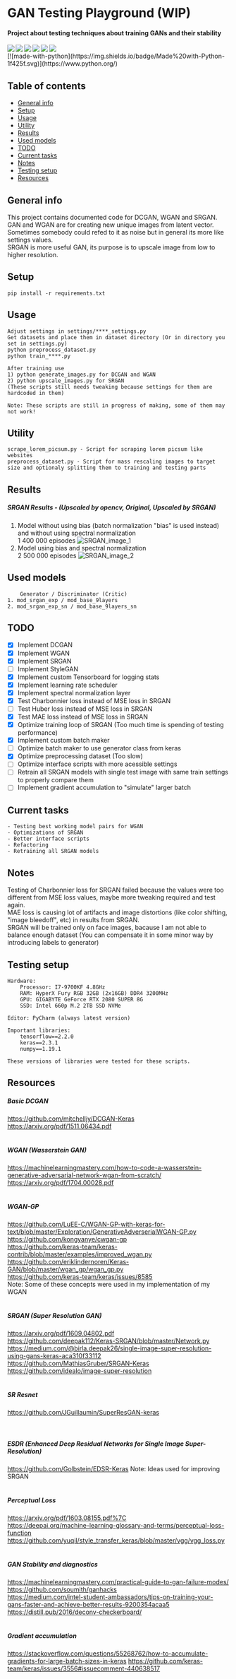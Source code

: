 # GAN Testing Playground (WIP)
#### Project about testing techniques about training GANs and their stability

<img align="left" src=https://badges.pufler.dev/created/Matesxs/GAN-Playground>
<img align="left" src=https://badges.pufler.dev/updated/Matesxs/GAN-Playground>
<img align="left" src=https://img.shields.io/github/license/Matesxs/GAN-Playground>
<img align="left" src=https://img.shields.io/github/stars/Matesxs/GAN-Playground>
<img align="left" src=https://badges.pufler.dev/visits/Matesxs/GAN-Playground>
<img align="left" src=https://img.shields.io/github/issues/Matesxs/GAN-Playground>
<br/>
[![made-with-python](https://img.shields.io/badge/Made%20with-Python-1f425f.svg)](https://www.python.org/)

## Table of contents
* [General info](#general-info)
* [Setup](#setup)
* [Usage](#usage)
* [Utility](#utility)
* [Results](#results)
* [Used models](#used-models)
* [TODO](#todo)
* [Current tasks](#current-tasks)
* [Notes](#notes)
* [Testing setup](#testing-setup)
* [Resources](#resources)

## General info
This project contains documented code for DCGAN, WGAN and SRGAN. \
GAN and WGAN are for creating new unique images from latent vector. \
Sometimes somebody could refed to it as noise but in general its more like settings values. \
SRGAN is more useful GAN, its purpose is to upscale image from low to higher resolution.

## Setup
```
pip install -r requirements.txt
```

## Usage
```
Adjust settings in settings/****_settings.py
Get datasets and place them in dataset directory (Or in directory you set in settings.py)
python preprocess_dataset.py
python train_****.py

After training use
1) python generate_images.py for DCGAN and WGAN
2) python upscale_images.py for SRGAN
(These scripts still needs tweaking because settings for them are hardcoded in them)

Note: These scripts are still in progress of making, some of them may not work!
```

## Utility
```
scrape_lorem_picsum.py - Script for scraping lorem picsum like websites
preprocess_dataset.py - Script for mass rescaling images to target size and optionaly splitting them to training and testing parts
```

## Results
##### SRGAN Results - (Upscaled by opencv, Original, Upscaled by SRGAN)
1) Model without using bias (batch normalization "bias" is used instead) and without using spectral normalization \
1 400 000 episodes
![SRGAN_image_1](media/srgan_results/srganResultImage1.png?raw=true)
2) Model using bias and spectral normalization \
2 500 000 episodes
![SRGAN_image_2](media/srgan_results/srganResultImage2.png?raw=true)

## Used models
```
    Generator / Discriminator (Critic)
1. mod_srgan_exp / mod_base_9layers
2. mod_srgan_exp_sn / mod_base_9layers_sn
```

## TODO
- [x] Implement DCGAN
- [x] Implement WGAN
- [x] Implement SRGAN
- [ ] Implement StyleGAN
- [x] Implement custom Tensorboard for logging stats
- [x] Implement learning rate scheduler
- [x] Implement spectral normalization layer
- [x] Test Charbonnier loss instead of MSE loss in SRGAN
- [ ] Test Huber loss instead of MSE loss in SRGAN
- [x] Test MAE loss instead of MSE loss in SRGAN
- [x] Optimize training loop of SRGAN (Too much time is spending of testing performance)
- [x] Implement custom batch maker
- [ ] Optimize batch maker to use generator class from keras
- [x] Optimize preprocessing dataset (Too slow)
- [ ] Optimize interface scripts with more acessible settings
- [ ] Retrain all SRGAN models with single test image with same train settings to properly compare them
- [ ] Implement gradient accumulation to "simulate" larger batch

## Current tasks
```
- Testing best working model pairs for WGAN
- Optimizations of SRGAN
- Better interface scripts
- Refactoring
- Retraining all SRGAN models
```

## Notes
Testing of Charbonnier loss for SRGAN failed because the values were too different from MSE loss values, maybe more tweaking required and test again. \
MAE loss is causing lot of artifacts and image distortions (like color shifting, "image bleedoff", etc) in results from SRGAN. \
SRGAN will be trained only on face images, bacause I am not able to balance enough dataset (You can compensate it in some minor way by introducing labels to generator)

## Testing setup
```
Hardware:
    Processor: I7-9700KF 4.8GHz
    RAM: HyperX Fury RGB 32GB (2x16GB) DDR4 3200MHz
    GPU: GIGABYTE GeForce RTX 2080 SUPER 8G
    SSD: Intel 660p M.2 2TB SSD NVMe

Editor: PyCharm (always latest version)

Important libraries:
    tensorflow==2.2.0
    keras==2.3.1
    numpy==1.19.1

These versions of libraries were tested for these scripts.
```

## Resources
##### Basic DCGAN
https://github.com/mitchelljy/DCGAN-Keras \
https://arxiv.org/pdf/1511.06434.pdf
<br/>
<br/>
##### WGAN (Wasserstein GAN)
https://machinelearningmastery.com/how-to-code-a-wasserstein-generative-adversarial-network-wgan-from-scratch/ \
https://arxiv.org/pdf/1704.00028.pdf
<br/>
<br/>
##### WGAN-GP
https://github.com/LuEE-C/WGAN-GP-with-keras-for-text/blob/master/Exploration/GenerativeAdverserialWGAN-GP.py \
https://github.com/kongyanye/cwgan-gp \
https://github.com/keras-team/keras-contrib/blob/master/examples/improved_wgan.py \
https://github.com/eriklindernoren/Keras-GAN/blob/master/wgan_gp/wgan_gp.py \
https://github.com/keras-team/keras/issues/8585 \
Note: Some of these concepts were used in my implementation of my WGAN
<br/>
<br/>
##### SRGAN (Super Resolution GAN)
https://arxiv.org/pdf/1609.04802.pdf \
https://github.com/deepak112/Keras-SRGAN/blob/master/Network.py \
https://medium.com/@birla.deepak26/single-image-super-resolution-using-gans-keras-aca310f33112 \
https://github.com/MathiasGruber/SRGAN-Keras \
https://github.com/idealo/image-super-resolution
<br/>
<br/>
##### SR Resnet
https://github.com/JGuillaumin/SuperResGAN-keras \
<br/>
<br/>
##### ESDR (Enhanced Deep Residual Networks for Single Image Super-Resolution)
https://github.com/Golbstein/EDSR-Keras
Note: Ideas used for improving SRGAN
<br/>
<br/>
##### Perceptual Loss
https://arxiv.org/pdf/1603.08155.pdf%7C \
https://deepai.org/machine-learning-glossary-and-terms/perceptual-loss-function \
https://github.com/yuqil/style_transfer_keras/blob/master/vgg/vgg_loss.py
<br/>
<br/>
##### GAN Stability and diagnostics
https://machinelearningmastery.com/practical-guide-to-gan-failure-modes/ \
https://github.com/soumith/ganhacks \
https://medium.com/intel-student-ambassadors/tips-on-training-your-gans-faster-and-achieve-better-results-9200354acaa5 \
https://distill.pub/2016/deconv-checkerboard/
<br/>
<br/>
##### Gradient accumulation
https://stackoverflow.com/questions/55268762/how-to-accumulate-gradients-for-large-batch-sizes-in-keras
https://github.com/keras-team/keras/issues/3556#issuecomment-440638517
